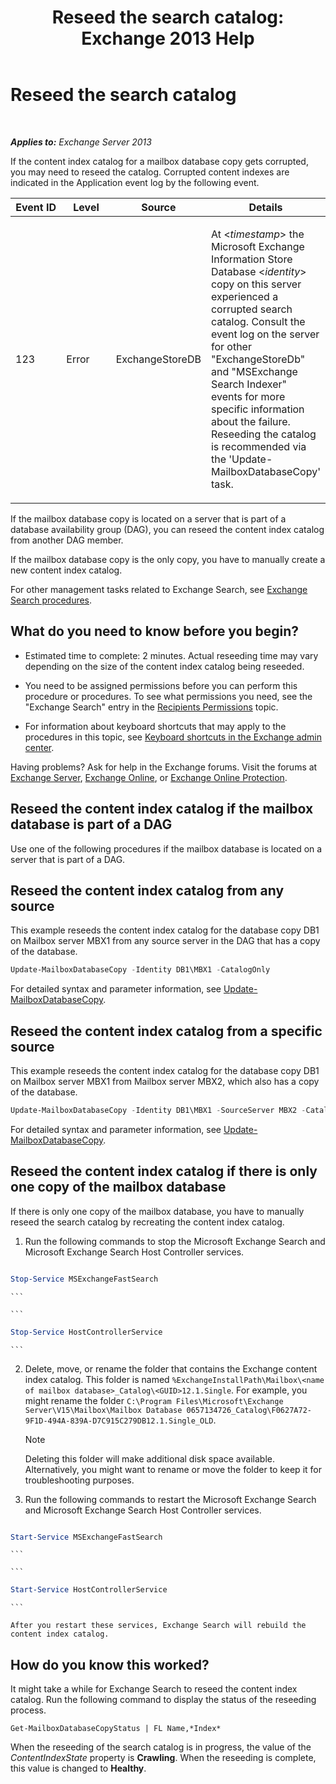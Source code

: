 ﻿---
title: 'Reseed the search catalog: Exchange 2013 Help'
TOCTitle: Reseed the search catalog
ms:assetid: 9d873bd4-0422-4975-b5e2-82a347479115
ms:mtpsurl: https://technet.microsoft.com/en-us/library/Ee633475(v=EXCHG.150)
ms:contentKeyID: 51407270
ms.date: 12/09/2016
mtps_version: v=EXCHG.150
---

# Reseed the search catalog

 

_**Applies to:** Exchange Server 2013_


If the content index catalog for a mailbox database copy gets corrupted, you may need to reseed the catalog. Corrupted content indexes are indicated in the Application event log by the following event.


<table>
<colgroup>
<col style="width: 25%" />
<col style="width: 25%" />
<col style="width: 25%" />
<col style="width: 25%" />
</colgroup>
<thead>
<tr class="header">
<th>Event ID</th>
<th>Level</th>
<th>Source</th>
<th>Details</th>
</tr>
</thead>
<tbody>
<tr class="odd">
<td><p>123</p></td>
<td><p>Error</p></td>
<td><p>ExchangeStoreDB</p></td>
<td><p>At &lt;<em>timestamp</em>&gt; the Microsoft Exchange Information Store Database &lt;<em>identity</em>&gt; copy on this server experienced a corrupted search catalog. Consult the event log on the server for other &quot;ExchangeStoreDb&quot; and &quot;MSExchange Search Indexer&quot; events for more specific information about the failure. Reseeding the catalog is recommended via the 'Update-MailboxDatabaseCopy' task.</p></td>
</tr>
</tbody>
</table>


If the mailbox database copy is located on a server that is part of a database availability group (DAG), you can reseed the content index catalog from another DAG member.

If the mailbox database copy is the only copy, you have to manually create a new content index catalog.

For other management tasks related to Exchange Search, see [Exchange Search procedures](exchange-search-procedures-exchange-2013-help.md).

## What do you need to know before you begin?

  - Estimated time to complete: 2 minutes. Actual reseeding time may vary depending on the size of the content index catalog being reseeded.

  - You need to be assigned permissions before you can perform this procedure or procedures. To see what permissions you need, see the "Exchange Search" entry in the [Recipients Permissions](recipients-permissions-exchange-2013-help.md) topic.

  - For information about keyboard shortcuts that may apply to the procedures in this topic, see [Keyboard shortcuts in the Exchange admin center](keyboard-shortcuts-in-the-exchange-admin-center-exchange-online-protection-help.md).

Having problems? Ask for help in the Exchange forums. Visit the forums at [Exchange Server](https://go.microsoft.com/fwlink/p/?linkid=60612), [Exchange Online](https://go.microsoft.com/fwlink/p/?linkid=267542), or [Exchange Online Protection](https://go.microsoft.com/fwlink/p/?linkid=285351).

## Reseed the content index catalog if the mailbox database is part of a DAG

Use one of the following procedures if the mailbox database is located on a server that is part of a DAG.

## Reseed the content index catalog from any source

This example reseeds the content index catalog for the database copy DB1 on Mailbox server MBX1 from any source server in the DAG that has a copy of the database.

```powershell
Update-MailboxDatabaseCopy -Identity DB1\MBX1 -CatalogOnly
```

For detailed syntax and parameter information, see [Update-MailboxDatabaseCopy](https://technet.microsoft.com/en-us/library/dd335201\(v=exchg.150\)).

## Reseed the content index catalog from a specific source

This example reseeds the content index catalog for the database copy DB1 on Mailbox server MBX1 from Mailbox server MBX2, which also has a copy of the database.

```powershell
Update-MailboxDatabaseCopy -Identity DB1\MBX1 -SourceServer MBX2 -CatalogOnly
```

For detailed syntax and parameter information, see [Update-MailboxDatabaseCopy](https://technet.microsoft.com/en-us/library/dd335201\(v=exchg.150\)).

## Reseed the content index catalog if there is only one copy of the mailbox database

If there is only one copy of the mailbox database, you have to manually reseed the search catalog by recreating the content index catalog.

1.  Run the following commands to stop the Microsoft Exchange Search and Microsoft Exchange Search Host Controller services.
    
    ```
```powershell
Stop-Service MSExchangeFastSearch
```
    ```

    ```
```powershell
Stop-Service HostControllerService
```
    ```

2.  Delete, move, or rename the folder that contains the Exchange content index catalog. This folder is named `%ExchangeInstallPath\Mailbox\<name of mailbox database>_Catalog\<GUID>12.1.Single`. For example, you might rename the folder `C:\Program Files\Microsoft\Exchange Server\V15\Mailbox\Mailbox Database 0657134726_Catalog\F0627A72-9F1D-494A-839A-D7C915C279DB12.1.Single_OLD`.
    

    > [!NOTE]
    > Deleting this folder will make additional disk space available. Alternatively, you might want to rename or move the folder to keep it for troubleshooting purposes.



3.  Run the following commands to restart the Microsoft Exchange Search and Microsoft Exchange Search Host Controller services.
    
    ```
```powershell
Start-Service MSExchangeFastSearch
```
    ```

    ```
```powershell
Start-Service HostControllerService
```
    ```
    
    After you restart these services, Exchange Search will rebuild the content index catalog.

## How do you know this worked?

It might take a while for Exchange Search to reseed the content index catalog. Run the following command to display the status of the reseeding process.

    Get-MailboxDatabaseCopyStatus | FL Name,*Index*

When the reseeding of the search catalog is in progress, the value of the *ContentIndexState* property is **Crawling**. When the reseeding is complete, this value is changed to **Healthy**.


